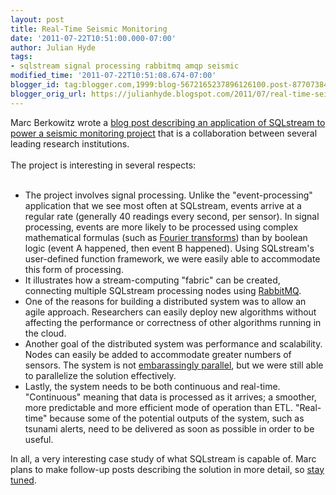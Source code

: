 ```yaml
---
layout: post
title: Real-Time Seismic Monitoring
date: '2011-07-22T10:51:00.000-07:00'
author: Julian Hyde
tags:
- sqlstream signal processing rabbitmq amqp seismic
modified_time: '2011-07-22T10:51:08.674-07:00'
blogger_id: tag:blogger.com,1999:blog-5672165237896126100.post-8770738448624096027
blogger_orig_url: https://julianhyde.blogspot.com/2011/07/real-time-seismic-monitoring.html
---
```


Marc Berkowitz wrote a <a href="http://www.sqlstream.com/blog/2011/07/real-time-seismic-monitoring-in-the-cloud-with-sqlstream/">blog post describing an application of SQLstream to power a seismic monitoring project</a> that is a collaboration between several leading research institutions.<br /><br />The project is interesting in several respects:<br /><br /><ul><li>The project involves signal processing. Unlike the "event-processing" application that we see most often at SQLstream, events arrive at a regular rate (generally 40 readings every second, per sensor). In signal processing, events are more likely to be processed using complex mathematical formulas (such as <a href="http://en.wikipedia.org/wiki/Fourier_transform">Fourier transforms</a>) than by boolean logic (event A happened, then event B happened). Using SQLstream's user-defined function framework, we were easily able to accommodate this form of processing.</li><li>It illustrates how a stream-computing "fabric" can be created, connecting multiple SQLstream processing nodes using <a href="http://www.rabbitmq.com/">RabbitMQ</a>.</li><li>One of the reasons for building a distributed system was to allow an agile approach. Researchers can easily deploy new algorithms without affecting the performance or correctness of other algorithms running in the cloud.</li><li>Another goal of the distributed system was performance and scalability. Nodes can easily be added to accommodate greater numbers of sensors. The system is not <a href="http://en.wikipedia.org/wiki/Embarrassingly_parallel">embarassingly parallel</a>, but we were still able to parallelize the solution effectively.</li><li>Lastly, the system needs to be both continuous and real-time. "Continuous" meaning that data is processed as it arrives; a smoother, more predictable and more efficient mode of operation than ETL. "Real-time" because some of the potential outputs of the system, such as tsunami alerts, need to be delivered as soon as possible in order to be useful.</li></ul>In all, a very interesting case study of what SQLstream is capable of. Marc plans to make follow-up posts describing the solution in more detail, so <a href="http://www.sqlstream.com/blog/">stay tuned</a>.